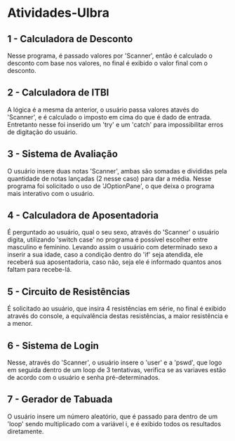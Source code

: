 # Atividades-Ulbra

## 1 - Calculadora de Desconto
Nesse programa, é passado valores por 'Scanner', então é calculado o desconto com base nos valores, no final é exibido o valor final com o desconto.

## 2 - Calculadora de ITBI
A lógica é a mesma da anterior, o usuário passa valores atavés do 'Scanner', e é calculado o imposto em cima do que é dado de entrada. Entretanto nesse foi inserido um 'try' e um 'catch' para impossibilitar erros de digitação do usuário.

## 3 - Sistema de Avaliação
O usuário insere duas notas 'Scanner', ambas são somadas e divididas pela quantidade de notas lançadas (2 nesse caso) para dar a média. Nesse programa foi solicitado o uso de 'JOptionPane', o que deixa o programa mais interativo com o usuário.

## 4 - Calculadora de Aposentadoria
É perguntado ao usuário, qual o seu sexo, através do 'Scanner' o usuário digita, utilizando 'switch case' no programa é possível escolher entre masculino e feminino. Levando assim o usuário com determinado sexo a inserir a sua idade, caso a condição dentro do 'if' seja atendida, ele receberá sua aposentadoria, caso não, seja ele é informado quantos anos faltam para recebe-lá.

## 5 - Circuito de Resistências
É solicitado ao usuário, que insira 4 resistências em série, no final é exibido através do console, a equivalência destas resistências, a maior resistência e a menor.

## 6 - Sistema de Login
Nesse, através do 'Scanner', o usuário insere o 'user' e a 'pswd', que logo em seguida dentro de um loop de 3 tentativas, verifica se as variaves estão de acordo com o usuário e senha pré-determinados.

## 7 - Gerador de Tabuada
O usuário insere um número aleatório, que é passado para dentro de um 'loop' sendo multiplicado com a variável i, e é exibido todos os resultados diretamente.
